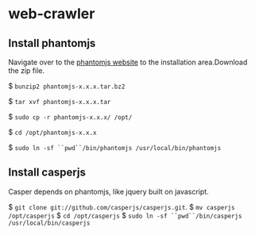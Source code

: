 # web-crawler

## Install phantomjs
Navigate over to the [phantomjs website](http://phantomjs.org/download.html "phantomjs download link") to the installation area.Download the zip file.

  $ `bunzip2 phantomjs-x.x.x.tar.bz2`
  
  $ `tar xvf phantomjs-x.x.x.tar`
  
  $ `sudo cp -r phantomjs-x.x.x/ /opt/`
  
  $ `cd /opt/phantomjs-x.x.x`
  
  $ `sudo ln -sf ``pwd``/bin/phantomjs /usr/local/bin/phantomjs`

## Install casperjs
Casper depends on phantomjs, like jquery built on javascript.

  $ `git clone git://github.com/casperjs/casperjs.git`.
  $ `mv casperjs /opt/casperjs`
  $ `cd /opt/casperjs`
  $ `sudo ln -sf ``pwd``/bin/casperjs /usr/local/bin/casperjs`


